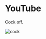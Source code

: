 # YouTube

Cock off.

![cock](http://www.offthegridnews.com/wp-content/uploads/2015/08/rooster-fameimagesDOTcom.jpg)
